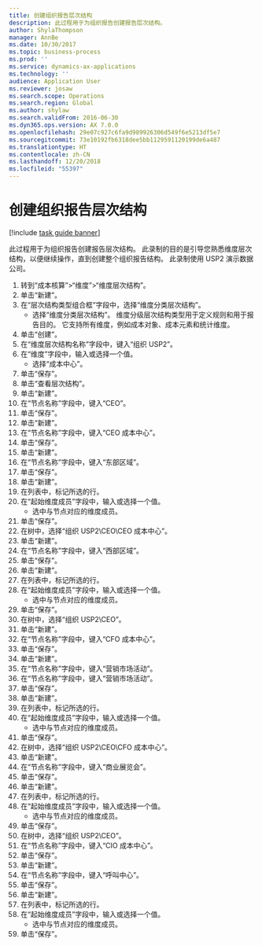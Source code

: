 ```yaml
---
title: 创建组织报告层次结构
description: 此过程用于为组织报告创建报告层次结构。
author: ShylaThompson
manager: AnnBe
ms.date: 10/30/2017
ms.topic: business-process
ms.prod: ''
ms.service: dynamics-ax-applications
ms.technology: ''
audience: Application User
ms.reviewer: josaw
ms.search.scope: Operations
ms.search.region: Global
ms.author: shylaw
ms.search.validFrom: 2016-06-30
ms.dyn365.ops.version: AX 7.0.0
ms.openlocfilehash: 29e07c927c6fa9d989926306d549f6e5213df5e7
ms.sourcegitcommit: 73e10192fb6318dee5bb1129591120199de6a487
ms.translationtype: HT
ms.contentlocale: zh-CN
ms.lasthandoff: 12/20/2018
ms.locfileid: "55397"
---
```

# <a name="create-an-organization-report-hierarchy"></a>创建组织报告层次结构

[!include [task guide banner](../../includes/task-guide-banner.md)]

此过程用于为组织报告创建报告层次结构。 此录制的目的是引导您熟悉维度层次结构，以便继续操作，直到创建整个组织报告结构。 此录制使用 USP2 演示数据公司。

1. 转到“成本核算”>“维度”>“维度层次结构”。
2. 单击“新建”。
3. 在“层次结构类型组合框”字段中，选择“维度分类层次结构”。
    * 选择“维度分类层次结构”。 维度分级层次结构类型用于定义规则和用于报告目的。 它支持所有维度，例如成本对象、成本元素和统计维度。  
4. 单击“创建”。
5. 在“维度层次结构名称”字段中，键入“组织 USP2”。
6. 在“维度”字段中，输入或选择一个值。
    * 选择“成本中心”。  
7. 单击“保存”。
8. 单击“查看层次结构”。
9. 单击“新建”。
10. 在“节点名称”字段中，键入“CEO”。
11. 单击“保存”。
12. 单击“新建”。
13. 在“节点名称”字段中，键入“CEO 成本中心”。
14. 单击“保存”。
15. 单击“新建”。
16. 在“节点名称”字段中，键入“东部区域”。
17. 单击“保存”。
18. 单击“新建”。
19. 在列表中，标记所选的行。
20. 在“起始维度成员”字段中，输入或选择一个值。
    * 选中与节点对应的维度成员。  
21. 单击“保存”。
22. 在树中，选择“组织 USP2\CEO\CEO 成本中心”。
23. 单击“新建”。
24. 在“节点名称”字段中，键入“西部区域”。
25. 单击“保存”。
26. 单击“新建”。
27. 在列表中，标记所选的行。
28. 在“起始维度成员”字段中，输入或选择一个值。
    * 选中与节点对应的维度成员。  
29. 单击“保存”。
30. 在树中，选择“组织 USP2\CEO”。
31. 单击“新建”。
32. 在“节点名称”字段中，键入“CFO 成本中心”。
33. 单击“保存”。
34. 单击“新建”。
35. 在“节点名称”字段中，键入“营销市场活动”。
36. 在“节点名称”字段中，键入“营销市场活动”。
37. 单击“保存”。
38. 单击“新建”。
39. 在列表中，标记所选的行。
40. 在“起始维度成员”字段中，输入或选择一个值。
    * 选中与节点对应的维度成员。  
41. 单击“保存”。
42. 在树中，选择“组织 USP2\CEO\CFO 成本中心”。
43. 单击“新建”。
44. 在“节点名称”字段中，键入“商业展览会”。
45. 单击“保存”。
46. 单击“新建”。
47. 在列表中，标记所选的行。
48. 在“起始维度成员”字段中，输入或选择一个值。
    * 选中与节点对应的维度成员。  
49. 单击“保存”。
50. 在树中，选择“组织 USP2\CEO”。
51. 在“节点名称”字段中，键入“CIO 成本中心”。
52. 单击“保存”。
53. 单击“新建”。
54. 在“节点名称”字段中，键入“呼叫中心”。
55. 单击“保存”。
56. 单击“新建”。
57. 在列表中，标记所选的行。
58. 在“起始维度成员”字段中，输入或选择一个值。
    * 选中与节点对应的维度成员。  
59. 单击“保存”。

